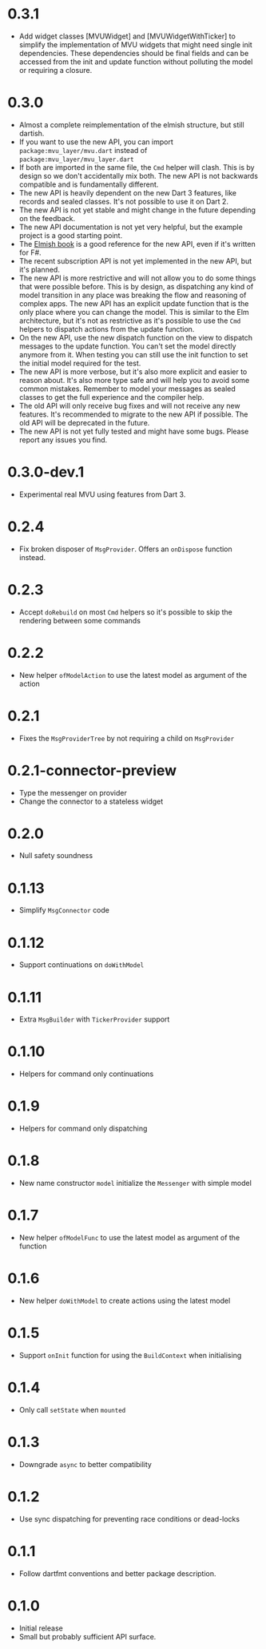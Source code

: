 # 0.3.1

- Add widget classes [MVUWidget] and [MVUWidgetWithTicker] to simplify the implementation of MVU widgets that might need single init dependencies. These dependencies should be final fields and can be accessed from the init and update function without polluting the model or requiring a closure. 

# 0.3.0

- Almost a complete reimplementation of the elmish structure, but still dartish.
- If you want to use the new API, you can import `package:mvu_layer/mvu.dart` instead of `package:mvu_layer/mvu_layer.dart`
- If both are imported in the same file, the `Cmd` helper will clash. This is by design so we don't accidentally mix both. The new API is not backwards compatible and is fundamentally different.
- The new API is heavily dependent on the new Dart 3 features, like records and sealed classes. It's not possible to use it on Dart 2.
- The new API is not yet stable and might change in the future depending on the feedback.
- The new API documentation is not yet very helpful, but the example project is a good starting point.
- The [Elmish book](https://zaid-ajaj.github.io/the-elmish-book/) is a good reference for the new API, even if it's written for F#.
- The recent subscription API is not yet implemented in the new API, but it's planned.
- The new API is more restrictive and will not allow you to do some things that were possible before. This is by design, as dispatching any kind of model transition in any place was breaking the flow and reasoning of complex apps. The new API has an explicit update function that is the only place where you can change the model. This is similar to the Elm architecture, but it's not as restrictive as it's possible to use the `Cmd` helpers to dispatch actions from the update function.
- On the new API, use the new dispatch function on the view to dispatch messages to the update function. You can't set the model directly anymore from it. When testing you can still use the init function to set the initial model required for the test.
- The new API is more verbose, but it's also more explicit and easier to reason about. It's also more type safe and will help you to avoid some common mistakes. Remember to model your messages as sealed classes to get the full experience and the compiler help.
- The old API will only receive bug fixes and will not receive any new features. It's recommended to migrate to the new API if possible. The old API will be deprecated in the future.
- The new API is not yet fully tested and might have some bugs. Please report any issues you find.

# 0.3.0-dev.1

- Experimental real MVU using features from Dart 3.

# 0.2.4

- Fix broken disposer of `MsgProvider`. Offers an `onDispose` function instead.

# 0.2.3

- Accept `doRebuild` on most `Cmd` helpers so it's possible to skip the rendering between some commands

# 0.2.2

- New helper `ofModelAction` to use the latest model as argument of the action

# 0.2.1

- Fixes the `MsgProviderTree` by not requiring a child on `MsgProvider`

# 0.2.1-connector-preview

- Type the messenger on provider
- Change the connector to a stateless widget

# 0.2.0

- Null safety soundness

# 0.1.13

- Simplify `MsgConnector` code

# 0.1.12

- Support continuations on `doWithModel`

# 0.1.11

- Extra `MsgBuilder` with `TickerProvider` support

# 0.1.10

- Helpers for command only continuations

# 0.1.9

- Helpers for command only dispatching

# 0.1.8

- New name constructor `model` initialize the `Messenger` with simple model

# 0.1.7

- New helper `ofModelFunc` to use the latest model as argument of the function

# 0.1.6

- New helper `doWithModel` to create actions using the latest model

# 0.1.5

- Support `onInit` function for using the `BuildContext` when initialising

# 0.1.4

- Only call `setState` when `mounted`

# 0.1.3

- Downgrade `async` to better compatibility

# 0.1.2

- Use sync dispatching for preventing race conditions or dead-locks

# 0.1.1

- Follow dartfmt conventions and better package description.

# 0.1.0 

- Initial release
- Small but probably sufficient API surface.
